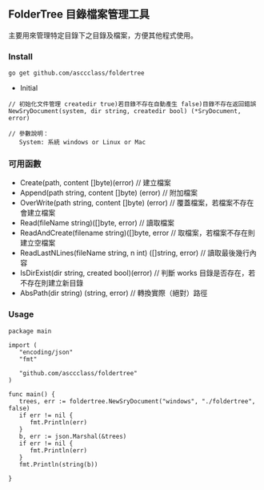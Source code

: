 ## FolderTree 目錄檔案管理工具
主要用來管理特定目錄下之目錄及檔案，方便其他程式使用。

### Install
```
go get github.com/asccclass/foldertree
```

* Initial

```
// 初始化文件管理 createdir true)若目錄不存在自動產生 false)目錄不存在返回錯誤
NewSryDocument(system, dir string, createdir bool) (*SryDocument, error)

// 參數說明：
   System: 系統 windows or Linux or Mac
```

### 可用函數
* Create(path, content []byte)(error)			// 建立檔案
* Append(path string, content []byte) (error)		// 附加檔案
* OverWrite(path string, content []byte) (error)	// 覆蓋檔案，若檔案不存在會建立檔案
* Read(fileName string)([]byte, error)			// 讀取檔案
* ReadAndCreate(filename string)([]byte, error 		// 取檔案，若檔案不存在則建立空檔案  
* ReadLastNLines(fileName string, n int) ([]string, error) // 讀取最後幾行內容
* IsDirExist(dir string, created bool)(error)		// 判斷 works 目錄是否存在，若不存在則建立新目錄 
* AbsPath(dir string) (string, error)			// 轉換實際（絕對）路徑 

### Usage
```
package main

import (
   "encoding/json"
   "fmt"

   "github.com/asccclass/foldertree"
)

func main() {
   trees, err := foldertree.NewSryDocument("windows", "./foldertree", false)
   if err != nil {
      fmt.Println(err)
   }
   b, err := json.Marshal(&trees)
   if err != nil {
      fmt.Println(err)
   }
   fmt.Println(string(b))

}
```

